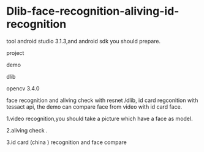 # Dlib-face-recognition-aliving-id-recognition
tool android studio 3.1.3,and android sdk you should prepare. 

project

demo

dlib

opencv 3.4.0

face recognition and aliving check with resnet /dlib, id card regconition with tessact api, the demo can compare face from video with id card face.


1.video recognition,you should take a picture which have a face as model.

2.aliving check .

3.id card (china ) recognition and face compare

